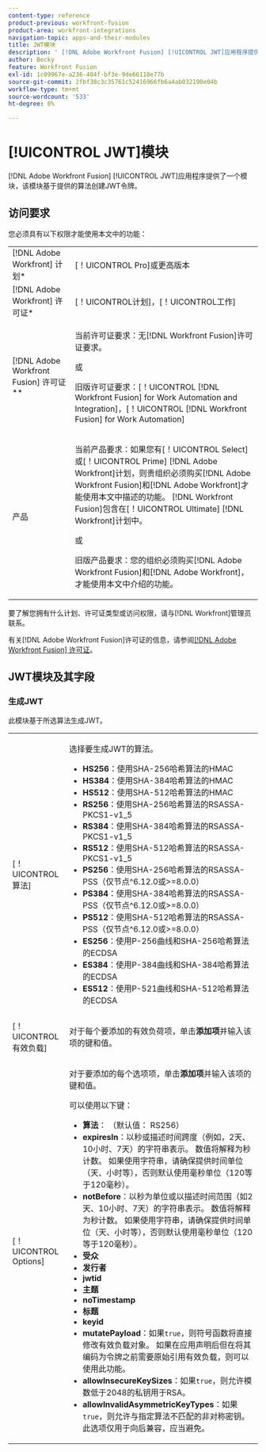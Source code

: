 ```yaml
---
content-type: reference
product-previous: workfront-fusion
product-area: workfront-integrations
navigation-topic: apps-and-their-modules
title: JWT模块
description: ' [!DNL Adobe Workfront Fusion] [!UICONTROL JWT]应用程序提供了一个模块，该模块根据提供的算法创建JWT令牌。'
author: Becky
feature: Workfront Fusion
exl-id: 1c09967e-a236-404f-bf3e-9de66118e77b
source-git-commit: 2fbf38c3c35761c52416966fb6a4ab032190e04b
workflow-type: tm+mt
source-wordcount: '533'
ht-degree: 0%

---
```


# [!UICONTROL JWT]模块

[!DNL Adobe Workfront Fusion] [!UICONTROL JWT]应用程序提供了一个模块，该模块基于提供的算法创建JWT令牌。

## 访问要求

您必须具有以下权限才能使用本文中的功能：

<table style="table-layout:auto"> 
 <col> 
 <col> 
 <tbody> 
  <tr> 
   <td role="rowheader">[!DNL Adobe Workfront] 计划*</td>
  <td> <p>[！UICONTROL Pro]或更高版本</p> </td>
  </tr> 
  <tr data-mc-conditions=""> 
   <td role="rowheader">[!DNL Adobe Workfront] 许可证*</td>
   <td> <p>[！UICONTROL计划]，[！UICONTROL工作]</p> </td> 
  </tr> 
  <tr> 
   <td role="rowheader">[!DNL Adobe Workfront Fusion] 许可证**</td> 
   <td>
   <p>当前许可证要求：无[!DNL Workfront Fusion]许可证要求。</p>
   <p>或</p>
   <p>旧版许可证要求：[！UICONTROL [!DNL Workfront Fusion] for Work Automation and Integration]，[！UICONTROL [!DNL Workfront Fusion] for Work Automation]</p>
   </td> 
  </tr> 
  <tr> 
   <td role="rowheader">产品</td> 
   <td>
   <p>当前产品要求：如果您有[！UICONTROL Select]或[！UICONTROL Prime] [!DNL Adobe Workfront]计划，则贵组织必须购买[!DNL Adobe Workfront Fusion]和[!DNL Adobe Workfront]才能使用本文中描述的功能。 [!DNL Workfront Fusion]包含在[！UICONTROL Ultimate] [!DNL Workfront]计划中。</p>
   <p>或</p>
   <p>旧版产品要求：您的组织必须购买[!DNL Adobe Workfront Fusion]和[!DNL Adobe Workfront]，才能使用本文中介绍的功能。</p>
   </td> 
  </tr> 
 </tbody> 
</table>

要了解您拥有什么计划、许可证类型或访问权限，请与[!DNL Workfront]管理员联系。

有关[!DNL Adobe Workfront Fusion]许可证的信息，请参阅[[!DNL Adobe Workfront Fusion] 许可证](../../workfront-fusion/get-started/license-automation-vs-integration.md)。

## JWT模块及其字段

### 生成JWT

此模块基于所选算法生成JWT。

<table style="table-layout:auto"> 
 <col data-mc-conditions=""> 
 <col data-mc-conditions=""> 
 <tbody> 
  <tr> 
   <td role="rowheader">[！UICONTROL算法]</td> 
   <td> <p>选择要生成JWT的算法。</p> <ul>
   <li><b>HS256</b>：使用SHA-256哈希算法的HMAC</li>
   <li><b>HS384</b>：使用SHA-384哈希算法的HMAC</li>
   <li><b>HS512</b>：使用SHA-512哈希算法的HMAC</li>
   <li><b>RS256</b>：使用SHA-256哈希算法的RSASSA-PKCS1-v1_5</li>
   <li><b>RS384</b>：使用SHA-384哈希算法的RSASSA-PKCS1-v1_5</li>
   <li><b>RS512</b>：使用SHA-512哈希算法的RSASSA-PKCS1-v1_5</li>
   <li><b>PS256</b>：使用SHA-256哈希算法的RSASSA-PSS（仅节点^6.12.0或&gt;=8.0.0）</li>
   <li><b>PS384</b>：使用SHA-384哈希算法的RSASSA-PSS（仅节点^6.12.0或&gt;=8.0.0）</li>
   <li><b>PS512</b>：使用SHA-512哈希算法的RSASSA-PSS（仅节点^6.12.0或&gt;=8.0.0）</li>
   <li><b>ES256</b>：使用P-256曲线和SHA-256哈希算法的ECDSA</li>
   <li><b>ES384</b>：使用P-384曲线和SHA-384哈希算法的ECDSA</li>
   <li><b>ES512</b>：使用P-521曲线和SHA-512哈希算法的ECDSA</li>
   </ul></td> 
  </tr> 
  <tr> 
   <td role="rowheader">[！UICONTROL有效负载] </td> 
   <td> <p>对于每个要添加的有效负荷项，单击<b>添加项</b>并输入该项的键和值。</p> </td> 
  </tr> 
  <tr> 
   <td role="rowheader">[！UICONTROL Options] </td> 
   <td> <p>对于要添加的每个选项项，单击<b>添加项</b>并输入该项的键和值。</p> <p>可以使用以下键：
   <ul>
   <li><b>算法</b>： （默认值： RS256）</li>
   <li><b>expiresIn</b>：以秒或描述时间跨度（例如，2天、10小时、7天）的字符串表示。 数值将解释为秒计数。 如果使用字符串，请确保提供时间单位（天、小时等），否则默认使用毫秒单位（120等于120毫秒）。</li>
   <li><b>notBefore</b>：以秒为单位或以描述时间范围（如2天、10小时、7天）的字符串表示。 数值将解释为秒计数。 如果使用字符串，请确保提供时间单位（天、小时等），否则默认使用毫秒单位（120等于120毫秒）。
</li>
   <li><b>受众</b></li>
   <li><b>发行者</b></li>
   <li><b>jwtid</b></li>
   <li><b>主题</b></li>
   <li><b>noTimestamp</b></li>
   <li><b>标题</b></li>
   <li><b>keyid</b></li>
   <li><b>mutatePayload</b>：如果<code>true</code>，则符号函数将直接修改有效负载对象。 如果在应用声明后但在将其编码为令牌之前需要原始引用有效负载，则可以使用此功能。</li>
   <li><b>allowInsecureKeySizes</b>：如果<code>true</code>，则允许模数低于2048的私钥用于RSA。</li>
   <li><b>allowInvalidAsymmetricKeyTypes</b>：如果<code>true</code>，则允许与指定算法不匹配的非对称密钥。 此选项仅用于向后兼容，应当避免。</li>
   </ul>
   </td> 
  </tr> 
 </tbody> 
</table>
